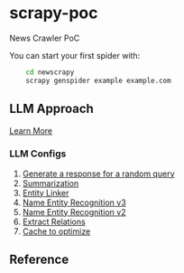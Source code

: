 # scrapy-poc
News Crawler PoC


You can start your first spider with:

```bash
    cd newscrapy
    scrapy genspider example example.com
```

## LLM Approach

[Learn More](https://spacy.io/usage/large-language-models)

### LLM Configs

1. [Generate a response for a random query](https://spacy.io/api/large-language-models#raw-v1)
2. [Summarization](https://spacy.io/api/large-language-models#summarization)
3. [Entity Linker](https://spacy.io/api/large-language-models#el-v1)
4. [Name Entity Recognition v3](https://spacy.io/api/large-language-models#ner-v3)
5. [Name Entity Recognition v2](https://spacy.io/api/large-language-models#ner-v2)
6. [Extract Relations](https://spacy.io/api/large-language-models#rel-v1)
7. [Cache to optimize](https://spacy.io/api/large-language-models#cache)

## Reference

